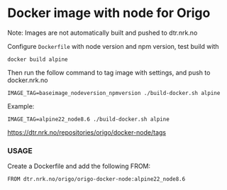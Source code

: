 # Docker image with node for Origo

Note: Images are not automatically built and pushed to dtr.nrk.no

Configure `Dockerfile` with node version and npm version, test build with

```
docker build alpine
```

Then run the follow command to tag image with settings, and push to docker.nrk.no
```
IMAGE_TAG=baseimage_nodeversion_npmversion ./build-docker.sh alpine
```

Example:
```
IMAGE_TAG=alpine22_node8.6 ./build-docker.sh alpine
```

https://dtr.nrk.no/repositories/origo/docker-node/tags

### USAGE

Create a Dockerfile and add the following FROM:

```
FROM dtr.nrk.no/origo/origo-docker-node:alpine22_node8.6

```
